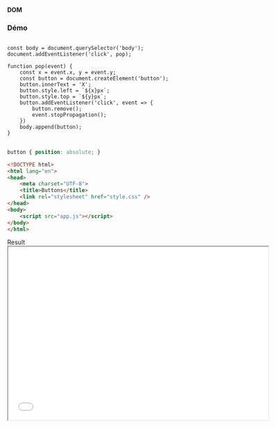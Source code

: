 #### DOM
### Démo

<div class="r-stack">
<div class="fragment fade-out" data-fragment-index="3">

<pre><code
    class="javascript language-javascript"
    data-trim
    data-noescape
    data-line-numbers="[|1, 6, 11, 15, 20]"
    data-fragment-index="1">
const body = document.querySelector('body');
document.addEventListener('click', pop);

function pop(event) {
    const x = event.x, y = event.y;
    const button = document.createElement('button');
    button.innerText = 'X';
    button.style.left = `${x}px`;
    button.style.top = `${y}px`;
    button.addEventListener('click', event => {
        button.remove();
        event.stopPropagation();
    })
    body.append(button);
}
</code>
</pre>

</div>
<div class="fragment fade-in-then-out" data-fragment-index="3">

```css
button { position: absolute; }
```

```html [8-10]
<!DOCTYPE html>
<html lang="en">
<head>
    <meta charset="UTF-8">
    <title>Buttons</title>
    <link rel="stylesheet" href="style.css" />
</head>
<body>
    <script src="app.js"></script>
</body>
</html>
```

</div>
<div class="fragment">
Result

<div>
<iframe style="min-height: 400px; min-width: 600px" src="code/dom-manipulation-example.html"></iframe>
</div>

</div>

</div>
